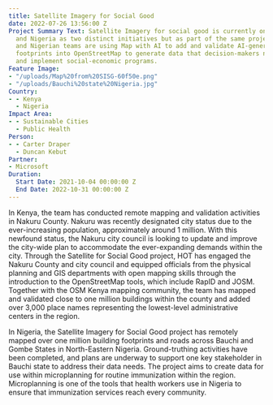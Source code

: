 ```yaml
---
title: Satellite Imagery for Social Good
date: 2022-07-26 13:56:00 Z
Project Summary Text: Satellite Imagery for social good is currently ongoing in Kenya
  and Nigeria as two distinct initiatives but as part of the same project. Kenyan
  and Nigerian teams are using Map with AI to add and validate AI-generated building
  footprints into OpenStreetMap to generate data that decision-makers need to plan
  and implement social-economic programs.
Feature Image:
- "/uploads/Map%20from%20SISG-60f50e.png"
- "/uploads/Bauchi%20state%20Nigeria.jpg"
Country:
- - Kenya
  - Nigeria
Impact Area:
- - Sustainable Cities
  - Public Health
Person:
- - Carter Draper
  - Duncan Kebut
Partner:
- Microsoft
Duration:
  Start Date: 2021-10-04 00:00:00 Z
  End Date: 2022-10-31 00:00:00 Z
---
```


In Kenya, the team has conducted remote mapping and validation activities in Nakuru County. Nakuru was recently designated city status due to the ever-increasing population, approximately around 1 million. With this newfound status, the Nakuru city council is looking to update and improve the city-wide plan to accommodate the ever-expanding demands within the city. 
Through the Satellite for Social Good project, HOT has engaged the Nakuru County and city council and equipped officials from the physical planning and GIS departments with open mapping skills through the introduction to the OpenStreetMap tools, which include RapID and JOSM. Together with the OSM Kenya mapping community, the team has mapped and validated close to one million buildings within the county and added over 3,000 place names representing the lowest-level administrative centers in the region.

In Nigeria, the Satellite Imagery for Social Good project has remotely mapped over one million building footprints and roads across Bauchi and Gombe States in North-Eastern Nigeria. Ground-truthing activities have been completed, and plans are underway to support one key stakeholder in Bauchi state to address their data needs. The project aims to create data for use within microplanning for routine immunization within the region. Microplanning is one of the tools that health workers use in Nigeria to ensure that immunization services reach every community.  